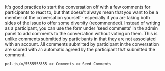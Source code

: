 It's good practice to start the conversation off with a few comments for participants to react to, but that doesn't always mean that you want to be a member of the conversation yourself - especially if you are taking both sides of the issue to offer some diversity (recommended). Instead of writing as a participant, you can use the form under ‘seed comments’ in the admin panel to add comments to the conversation without voting on them. This is unlike comments submitted by participants in that they are not associated with an account. All comments submitted by participant in the conversation are scored with an automatic agreed by the participant that submitted the comment.

`pol.is/m/5555555555 >> Comments >> Seed Comments`